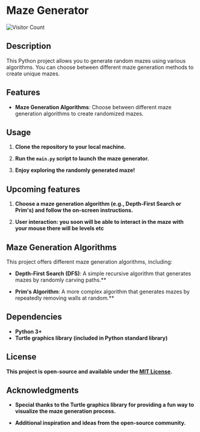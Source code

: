 # Maze Generator

![Visitor Count](https://profile-counter.glitch.me/TalosTheMinoan/count.svg)


## Description

This Python project allows you to generate random mazes using various algorithms. You can choose between different maze generation methods to create unique mazes.

## Features

- **Maze Generation Algorithms**: Choose between different maze generation algorithms to create randomized mazes.


## Usage

1. **Clone the repository to your local machine.**

2. **Run the `main.py` script to launch the maze generator.**

3. **Enjoy exploring the randomly generated maze!**


## Upcoming features

1. **Choose a maze generation algorithm (e.g., Depth-First Search or Prim's) and follow the on-screen instructions.**

2. **User interaction: you soon will be able to interact in the maze with your mouse there will be levels etc**

## Maze Generation Algorithms

This project offers different maze generation algorithms, including:

- **Depth-First Search (DFS)**: A simple recursive algorithm that generates mazes by randomly carving paths.**

- **Prim's Algorithm**: A more complex algorithm that generates mazes by repeatedly removing walls at random.**

## Dependencies

- **Python 3+**
- **Turtle graphics library (included in Python standard library)**

## License

**This project is open-source and available under the [MIT License](https://github.com/TalosTheMinoan/Random-maze-generator/blob/main/licence.mit).**

## Acknowledgments

- **Special thanks to the Turtle graphics library for providing a fun way to visualize the maze generation process.**

- **Additional inspiration and ideas from the open-source community.**

